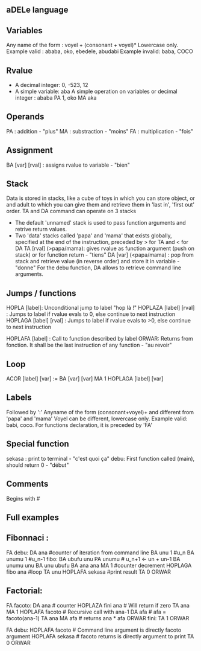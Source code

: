 aDELe language
--------------

Variables
-------
Any name of the form : voyel + (consonant + voyel)*
Lowercase only.
Example valid : ababa, oko, ebedele, abudabi
Example invalid: baba, COCO

Rvalue
-----
- A decimal integer: 0, -523, 12
- A simple variable: aba
A simple operation on variables or decimal integer : ababa PA 1, oko MA aka

Operands
-------
PA : addition - "plus"
MA : substraction - "moins"
FA : multiplication - "fois"

Assignment
----------
BA [var] [rval] : assigns rvalue to variable - "bien"

Stack
------------
Data is stored in stacks, like a cube of toys in which you can store object, or and adult to which you can give them 
and retrieve them in 'last in', 'first out' order.
TA and DA command can operate on 3 stacks
- The default 'unnamed' stack is used to pass function arguments and retrive return values.
- Two 'data' stacks called 'papa' and 'mama' that exists globally, specified at the end of the instruction, preceded by > for TA and < for DA
TA [rval] (>papa/mama): gives rvalue as function argument (push on stack) or for function return - "tiens"
DA [var] (<papa/mama) : pop from stack and retrieve value (in reverse order) and store it in variable - "donne"
For the debu function, DA allows to retrieve command line arguments.

Jumps / functions
-----------------
HOPLA [label]: Unconditional jump to label "hop là !"
HOPLAZA [label] [rval] : Jumps to label if rvalue evals to 0, else continue to next instruction
HOPLAGA [label] [rval] : Jumps to label if rvalue evals to >0, else continue to next instruction

HOPLAFA [label] : Call to function described by label
ORWAR: Returns from fonction. It shall be the last instruction of any function - "au revoir"

Loop
----
ACOR [label] [var] :=
    BA [var] [var] MA 1
    HOPLAGA [label] [var]


Labels
------
Followed by ':'
Anyname of the form (consonant+voyel)+ and different from 'papa' and 'mama'
Voyel can be different, lowercase only.
Example valid: babi, coco.
For functions declaration, it is preceded by 'FA'

Special function
---------------
sekasa : print to terminal - "c'est quoi ça"
debu: First function called (main), should return 0 - "début"

Comments
-------
Begins with #


Full examples
-----------

Fibonnaci :
----------

FA debu:
    DA ana  #counter of iteration from command line
    BA unu 1    #u_n
    BA unumu 1  #u_n-1
    fibo:
        BA ubufu unu PA unumu # u_n+1 <- un + un-1
        BA unumu unu
        BA unu ubufu
        BA ana ana MA 1       #counter decrement
        HOPLAGA fibo ana      #loop
    TA unu
    HOPLAFA sekasa            #print result
    TA 0
    ORWAR

Factorial:
---------

FA facoto:
    DA ana              # counter
    HOPLAZA fini ana    # Will return if zero
    TA ana MA 1
    HOPLAFA facoto      # Recursive call with ana-1
    DA afa              # afa = facoto(ana-1)
    TA ana MA afa       # returns ana * afa
    ORWAR
fini:
    TA 1
    ORWAR

FA debu:
    HOPLAFA facoto  # Command line argument is directly facoto argument
    HOPLAFA sekasa  # facoto returns is directly argument to print
    TA 0
    ORWAR
